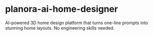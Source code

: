 # planora-ai-home-designer
AI-powered 3D home design platform that turns one-line prompts into stunning home layouts. No engineering skills needed.

